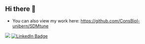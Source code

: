 ## Hi there 👋

* You can also view my work here: https://github.com/ConsBiol-unibern/SDMtune

![](https://komarev.com/ghpvc/?username=sgvignali)
[![LinkedIn Badge](https://img.shields.io/badge/ResearchGate-Profile-blue?style=flat&logo=ResearchGate)](https://www.researchgate.net/profile/Sergio-Vignali)

